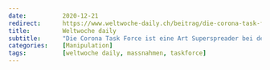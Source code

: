 ```yaml
---
date:          2020-12-21
redirect:      https://www.weltwoche-daily.ch/beitrag/die-corona-task-force-ist-eine-art-superspreader-bei-der-verbreitung-von-halbwahrheiten-und-vermutungen/
title:         Weltwoche daily
subtitle:      "Die Corona Task Force ist eine Art Superspreader bei der Verbreitung von Halbwahrheiten und Vermutungen"
categories:    [Manipulation]
tags:          [weltwoche daily, massnahmen, taskforce]
---
```


